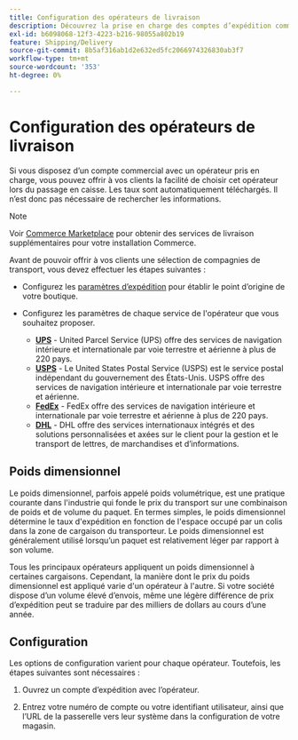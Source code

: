 ```yaml
---
title: Configuration des opérateurs de livraison
description: Découvrez la prise en charge des comptes d’expédition commerciale disponibles pour votre boutique.
exl-id: b6098068-12f3-4223-b216-98055a802b19
feature: Shipping/Delivery
source-git-commit: 8b5af316ab1d2e632ed5fc2066974326830ab3f7
workflow-type: tm+mt
source-wordcount: '353'
ht-degree: 0%

---
```


# Configuration des opérateurs de livraison

Si vous disposez d’un compte commercial avec un opérateur pris en charge, vous pouvez offrir à vos clients la facilité de choisir cet opérateur lors du passage en caisse. Les taux sont automatiquement téléchargés. Il n’est donc pas nécessaire de rechercher les informations.

>[!NOTE]
>
>Voir [Commerce Marketplace](../getting-started/commerce-marketplace.md) pour obtenir des services de livraison supplémentaires pour votre installation Commerce.

Avant de pouvoir offrir à vos clients une sélection de compagnies de transport, vous devez effectuer les étapes suivantes :

- Configurez les [ paramètres d’expédition](shipping-settings.md) pour établir le point d’origine de votre boutique.

- Configurez les paramètres de chaque service de l&#39;opérateur que vous souhaitez proposer.

   - [**UPS**](ups.md) - United Parcel Service (UPS) offre des services de navigation intérieure et internationale par voie terrestre et aérienne à plus de 220 pays.
   - [**USPS**](usps.md) - Le United States Postal Service (USPS) est le service postal indépendant du gouvernement des États-Unis. USPS offre des services de navigation intérieure et internationale par voie terrestre et aérienne.
   - [**FedEx**](fedex.md) - FedEx offre des services de navigation intérieure et internationale par voie terrestre et aérienne à plus de 220 pays.
   - [**DHL**](dhl.md) - DHL offre des services internationaux intégrés et des solutions personnalisées et axées sur le client pour la gestion et le transport de lettres, de marchandises et d’informations.

## Poids dimensionnel

Le poids dimensionnel, parfois appelé poids volumétrique, est une pratique courante dans l&#39;industrie qui fonde le prix du transport sur une combinaison de poids et de volume du paquet. En termes simples, le poids dimensionnel détermine le taux d&#39;expédition en fonction de l&#39;espace occupé par un colis dans la zone de cargaison du transporteur. Le poids dimensionnel est généralement utilisé lorsqu’un paquet est relativement léger par rapport à son volume.

Tous les principaux opérateurs appliquent un poids dimensionnel à certaines cargaisons. Cependant, la manière dont le prix du poids dimensionnel est appliqué varie d&#39;un opérateur à l&#39;autre. Si votre société dispose d’un volume élevé d’envois, même une légère différence de prix d’expédition peut se traduire par des milliers de dollars au cours d’une année.

## Configuration

Les options de configuration varient pour chaque opérateur. Toutefois, les étapes suivantes sont nécessaires :

1. Ouvrez un compte d’expédition avec l’opérateur.

1. Entrez votre numéro de compte ou votre identifiant utilisateur, ainsi que l’URL de la passerelle vers leur système dans la configuration de votre magasin.

